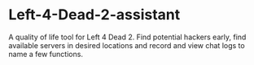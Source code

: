 # Left-4-Dead-2-assistant
A quality of life tool for Left 4 Dead 2. Find potential hackers early, find available servers in desired locations and record and view chat logs to name a few functions.
